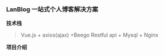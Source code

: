 ### LanBlog 一站式个人博客解决方案

**技术栈**
> Vue.js + axios(ajax) +Beego Restful api + Mysql + Nginx

**项目介绍**